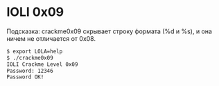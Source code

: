 IOLI 0x09
=========

Подсказка: crackme0x09 скрывает строку формата (%d и %s), и она ничем не отличается от 0x08.

```sh
$ export LOLA=help
$ ./crackme0x09
IOLI Crackme Level 0x09
Password: 12346
Password OK!
```
